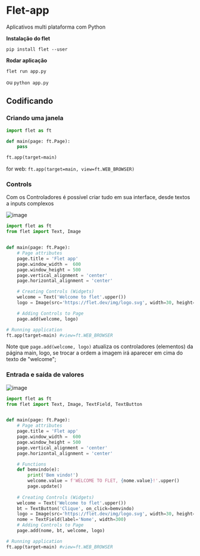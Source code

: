 # Flet-app
Aplicativos multi plataforma com Python

**Instalação do flet**
```
pip install flet --user
```
**Rodar aplicação**
```
flet run app.py
```
ou `python app.py`


## Codificando
### Criando uma janela
```python
import flet as ft

def main(page: ft.Page):
    pass

ft.app(target=main)
```
for web: `ft.app(target=main, view=ft.WEB_BROWSER)`

### Controls
Com os Controladores é possível criar tudo em sua interface, desde textos a inputs complexos

![image](https://github.com/IK-R-S/Flet-app/assets/73291742/a0927160-7c04-4f3c-ab96-edbb8b6647d2)


```python
import flet as ft
from flet import Text, Image


def main(page: ft.Page):
    # Page attributes
    page.title = 'Flet app'
    page.window_width =  600
    page.window_height = 500
    page.vertical_alignment = 'center'
    page.horizontal_alignment = 'center'

    # Creating Controls (Widgets)
    welcome = Text('Welcome to flet'.upper())
    logo = Image(src='https://flet.dev/img/logo.svg', width=30, height=30)

    # Adding Controls to Page
    page.add(welcome, logo)

# Running application
ft.app(target=main) #view=ft.WEB_BROWSER

```
Note que `page.add(welcome, logo)` atualiza os controladores (elementos) da página main, logo, se trocar a ordem a imagem irá aparecer em cima do texto de "welcome";

### Entrada e saída de valores
![image](https://github.com/IK-R-S/Flet-app/assets/73291742/fadf4874-b5a1-4b20-8306-565fdbaa0a40)

```python
import flet as ft
from flet import Text, Image, TextField, TextButton


def main(page: ft.Page):
    # Page attributes
    page.title = 'Flet app'
    page.window_width =  600
    page.window_height = 500
    page.vertical_alignment = 'center'
    page.horizontal_alignment = 'center'

    # Functions
    def bemvindo(e):
        print('Bem vindo!')
        welcome.value = f'WELCOME TO FLET, {nome.value}!'.upper()
        page.update()
        
    # Creating Controls (Widgets)
    welcome = Text('Welcome to flet'.upper())
    bt = TextButton('Clique', on_click=bemvindo)
    logo = Image(src='https://flet.dev/img/logo.svg', width=30, height=30)
    nome = TextField(label='Nome', width=300)
    # Adding Controls to Page
    page.add(nome, bt, welcome, logo)

# Running application
ft.app(target=main) #view=ft.WEB_BROWSER
```
